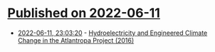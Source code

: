 # [Published on 2022-06-11](index.md)

* [2022-06-11, 23:03:20](https://news.ycombinator.com/item?id=31709335) - [Hydroelectricity and Engineered Climate Change in the Atlantropa Project (2016)](https://academic.oup.com/ahr/article/121/1/70/2582444)

